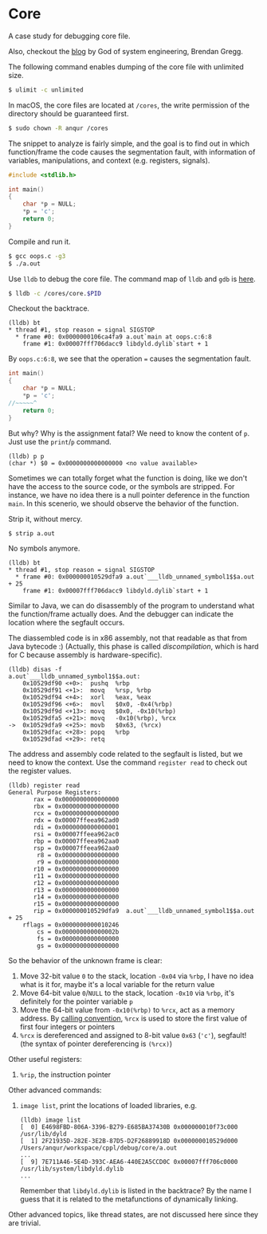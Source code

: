 # Core

A case study for debugging core file.

Also, checkout the [blog](http://www.brendangregg.com/blog/2016-08-09/gdb-example-ncurses.html)
by God of system engineering, Brendan Gregg.

The following command enables dumping of the core file with unlimited size.

```bash
$ ulimit -c unlimited
```

In macOS, the core files are located at `/cores`, the write permission of the
directory should be guaranteed first.

```bash
$ sudo chown -R anqur /cores
```

The snippet to analyze is fairly simple, and the goal is to find out in which
function/frame the code causes the segmentation fault, with information of
variables, manipulations, and context (e.g. registers, signals).

```c
#include <stdlib.h>

int main()
{
    char *p = NULL;
    *p = 'c';
    return 0;
}
```

Compile and run it.

```bash
$ gcc oops.c -g3
$ ./a.out
```

Use `lldb` to debug the core file.  The command map of `lldb` and `gdb` is
[here](http://lldb.llvm.org/use/map.html).

```bash
$ lldb -c /cores/core.$PID
```

Checkout the backtrace.

```
(lldb) bt
* thread #1, stop reason = signal SIGSTOP
  * frame #0: 0x0000000106ca4fa9 a.out`main at oops.c:6:8
    frame #1: 0x00007fff706dacc9 libdyld.dylib`start + 1
```

By `oops.c:6:8`, we see that the operation `=` causes the segmentation fault.

```c
int main()
{
    char *p = NULL;
    *p = 'c';
//~~~~~^
    return 0;
}
```

But why?  Why is the assignment fatal?  We need to know the content of `p`.
Just use the `print`/`p` command.

```
(lldb) p p
(char *) $0 = 0x0000000000000000 <no value available>
```

Sometimes we can totally forget what the function is doing, like we don't have
the access to the source code, or the symbols are stripped.  For instance, we
have no idea there is a null pointer deference in the function `main`.  In this
scenerio, we should observe the behavior of the function.

Strip it, without mercy.

```bash
$ strip a.out
```

No symbols anymore.

```
(lldb) bt
* thread #1, stop reason = signal SIGSTOP
  * frame #0: 0x000000010529dfa9 a.out`___lldb_unnamed_symbol1$$a.out + 25
    frame #1: 0x00007fff706dacc9 libdyld.dylib`start + 1
```

Similar to Java, we can do disassembly of the program to understand what the
function/frame actually does.  And the debugger can indicate the location where
the segfault occurs.

The diassembled code is in x86 assembly, not that readable as that from Java
bytecode :) (Actually, this phase is called *discompilation*, which is hard for
C because assembly is hardware-specific).

```
(lldb) disas -f
a.out`___lldb_unnamed_symbol1$$a.out:
    0x10529df90 <+0>:  pushq  %rbp
    0x10529df91 <+1>:  movq   %rsp, %rbp
    0x10529df94 <+4>:  xorl   %eax, %eax
    0x10529df96 <+6>:  movl   $0x0, -0x4(%rbp)
    0x10529df9d <+13>: movq   $0x0, -0x10(%rbp)
    0x10529dfa5 <+21>: movq   -0x10(%rbp), %rcx
->  0x10529dfa9 <+25>: movb   $0x63, (%rcx)
    0x10529dfac <+28>: popq   %rbp
    0x10529dfad <+29>: retq
```

The address and assembly code related to the segfault is listed, but we need to
know the context.  Use the command `register read` to check out the register
values.

```
(lldb) register read
General Purpose Registers:
       rax = 0x0000000000000000
       rbx = 0x0000000000000000
       rcx = 0x0000000000000000
       rdx = 0x00007ffeea962ad0
       rdi = 0x0000000000000001
       rsi = 0x00007ffeea962ac0
       rbp = 0x00007ffeea962aa0
       rsp = 0x00007ffeea962aa0
        r8 = 0x0000000000000000
        r9 = 0x0000000000000000
       r10 = 0x0000000000000000
       r11 = 0x0000000000000000
       r12 = 0x0000000000000000
       r13 = 0x0000000000000000
       r14 = 0x0000000000000000
       r15 = 0x0000000000000000
       rip = 0x000000010529dfa9  a.out`___lldb_unnamed_symbol1$$a.out + 25
    rflags = 0x0000000000010246
        cs = 0x000000000000002b
        fs = 0x0000000000000000
        gs = 0x0000000000000000
```

So the behavior of the unknown frame is clear:

1. Move 32-bit value `0` to the stack, location `-0x04` via `%rbp`, I have no
idea what is it for, maybe it's a local variable for the return value
1. Move 64-bit value `0`/`NULL` to the stack, location `-0x10` via `%rbp`, it's
definitely for the pointer variable `p`
1. Move the 64-bit value from `-0x10(%rbp)` to `%rcx`, act as a memory address.
By [calling convention](https://docs.microsoft.com/en-us/windows-hardware/drivers/debugger/x64-architecture#calling-conventions),
`%rcx` is used to store the first value of first four integers or pointers
1. `%rcx` is dereferenced and assigned to 8-bit value `0x63` (`'c'`), segfault!
(the syntax of pointer dereferencing is `(%rcx)`)

Other useful registers:

1. `%rip`, the instruction pointer

Other advanced commands:

1. `image list`, print the locations of loaded libraries, e.g.
    ```
    (lldb) image list
    [  0] E4698FBD-806A-3396-B279-E685BA37430B 0x000000010f73c000 /usr/lib/dyld
    [  1] 2F21935D-282E-3E2B-87D5-D2F26889918D 0x000000010529d000 /Users/anqur/workspace/cppl/debug/core/a.out
    ...
    [  9] 7E711A46-5E4D-393C-AEA6-440E2A5CCD0C 0x00007fff706c0000 /usr/lib/system/libdyld.dylib
    ...
    ```
    Remember that `libdyld.dylib` is listed in the backtrace?  By the name I
    guess that it is related to the metafunctions of dynamically linking.

Other advanced topics, like thread states, are not discussed here since they are
trivial.
